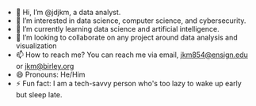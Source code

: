 - 👋 Hi, I’m @jdjkm, a data analyst.
- 👀 I’m interested in data science, computer science, and cybersecurity. 
- 🌱 I’m currently learning data science and artificial  intelligence.
- 💞️ I’m looking to collaborate on any project around data analysis and visualization
- 📫 How to reach me? You can reach me via email, jkm854@ensign.edu or jkm@birley.org
- 😄 Pronouns: He/Him
- ⚡ Fun fact: I am a tech-savvy person who's too lazy to wake up early but sleep late.

<!---jk
jdjkm/jdjkm is a ✨ special ✨ repository because its `README.md` (this file) appears on your GitHub profile.
You can click the Preview link to take a look at your changes.
--->
